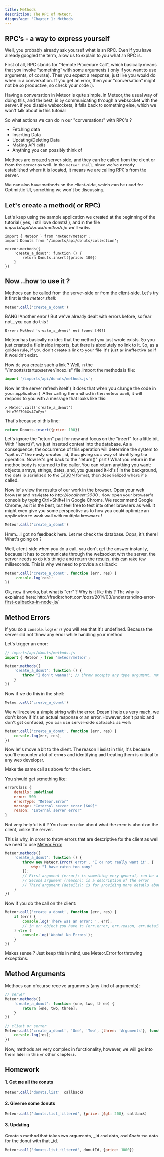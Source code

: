 ```yaml
---
title: Methods
description: The RPC of Meteor.
disqusPage: 'Chapter 1: Methods'
---
```


## RPC's - a way to express yourself

Well, you probably already ask yourself what is an RPC. Even if you have already googled the term, allow us to explain to you what an RPC is. 

First of all, RPC stands for "Remote Procedure Call", which basically means that you invoke "something" with some arguments ( only if you want to use arguments, of course).
Then you expect a response, just like you would do when in a conversation. If you get an error, then your "conversation" might not be so productive, so check your code :).

Having a conversation in Meteor is quite simple.
In Meteor, the usual way of doing this, and the best, is by communicating through a websocket with the server. 
if you disable websockets, it falls back to something else, which we won't talk about in this tutorial

So what actions we can do in our "conversations" with RPC's ?
- Fetching data
- Inserting Data
- Updating/Deleting Data
- Making API calls
- Anything you can possibly think of

Methods are created server-side, and they can be called from the client or from the server as well.
In the `meteor shell`, since we've already established where it is located, it means we are calling RPC's from the server.

We can also have methods on the client-side, which can be used for Optimistic UI, something we won't be discussing.


## Let's create a method( or RPC)
Let's keep using the sample application we created at the beginning of the tutorial (  yes, i still love donuts! ), and in the file *imports/api/donuts/methods.js* we'll write:

```
import { Meteor } from 'meteor/meteor';
import Donuts from '/imports/api/donuts/collection';

Meteor.methods({
    'create_a_donut': function () {
        return Donuts.insert({price: 100})
    }
})
```

## Now...how to use it ?

Methods can be called from the server-side or from the client-side. Let's try it first in the *meteor shell*:

```js
Meteor.call('create_a_donut')
```

BANG!
Another error ! But we've already dealt with errors before, so fear not...you can do this ! 
```
Error: Method 'create_a_donut' not found [404]
```

Meteor has basically no idea that the method you just wrote exists. So you just created a file inside imports, but there is absolutely no link to it.
So, as a golden rule, if you don't create a link to your file, it's just as ineffective as if it wouldn't exist.

How do you create such a link ?
Well, in the "/imports/startup/server/index.js" file, import the methods.js file:
```js
import '/imports/api/donuts/methods.js';
```

Now let the server refresh itself ( it does that when you change the code in your application ).
After calling the method in the *meteor shell*, it will respond to you with a message that looks like this:
```
> Meteor.call('create_a_donut')
'MLx7SF79kXvAZuEyx'
```

That's because of this line:
 ```js
 return Donuts.insert({price: 100})
  ```
Let's ignore the "return" part for now and focus on the "insert" for a little bit.
With "insert()", we just inserted content into the database. As a consequence, the occurrence of this operation will determine the system
to "spit out"  the newly created _id, thus giving us a way of identifying the operation.
Now let's get back to the "return()" part !
What you return in the method body is returned to the caller. 
You can return anything you want: objects, arrays, strings, dates, and, you guessed it-id's !
In the background, the data is serialized to the [EJSON](http://docs.meteor.com/api/ejson.html) format, then deserialized where it's called.

Now let's view the results of our work in the browser.
Open your web browser and navigate to *http://localhost:3000* .
Now open your browser's console by typing Ctrl+Shift+I in Google Chrome. 
We recommend Google Chrome, as it is the best, but feel free to test into other browsers as well.
It might even give you some perspective as to how you could optimize an application to work well with multiple browsers !

```js
Meteor.call('create_a_donut')
```

Hmm... I got no feedback here. Let me check the database. Oops, it's there! What's going on ?

Well, client-side when you do a call, you don't get the answer instantly, because it has to communicate through the websocket with the server,
the server needs to do it's thingie and return the results, this can take few miliseconds. This is why we need to provide a callback:

```js
Meteor.call('create_a_donut', function (err, res) {
     console.log(res);
})
```

Ok, now it works, but what is "err" ? Why is it like this ? 
The why is explained here: http://fredkschott.com/post/2014/03/understanding-error-first-callbacks-in-node-js/

## Method Errors

If you do a `console.log(err)` you will see that it's undefined. Because the server did not throw any error while handling your method.

Let's trigger an error:
```js
// imports/api/donuts/methods.js
import { Meteor } from 'meteor/meteor';

Meteor.methods({
    'create_a_donut': function () {
        throw "I don't wanna!"; // throw accepts any type argument, not only string
    }
})
```

Now if we do this in the shell:
```js
Meteor.call('create_a_donut')
```

We will receive a simple string with the error. Doesn't help us very much, we don't know if it's an actual response or an error. However,
don't panic and don't get confused, you can use server-side callbacks as well:

```js
Meteor.call('create_a_donut', function (err, res) {
    console.log(err, res);
})
```

Now let's move a bit to the client. The reason I insist in this, it's because you'll encounter a lot of errors and identifying and treating them
is critical to any web developer.

Make the same call as above for the client.

You should get something like:
```js
errorClass {
    details: undefined
    error: 500
    errorType: "Meteor.Error"
    message: "Internal server error [500]"
    reason: "Internal server error"
}
```

Not very helpful is it ? You have no clue about what the error is about on the client, unlike the server.

This is why, in order to throw errors that are descriptive for the client as well we need to use [Meteor.Error](https://docs.meteor.com/api/methods.html#Meteor-Error)

```js
Meteor.methods({
    'create_a_donut': function () {
        throw new Meteor.Error('error', 'I do not really want it', {
            why: "I have eaten too many"
        });
        // First argument (error): is something very general, can be a number like 500, 404, 
        // Second argument (reason): is a description of the error
        // Third argument (details): is for providing more details about the error.
    }
})
```

Now if you do the call on the client:

```js
Meteor.call('create_a_donut', function (err, res) {
    if (err) {
        console.log('There was an error: ', err);
        // in err object you have to (err.error, err.reason, err.details)
    } else {
        console.log('Wooho! No Errors');
    }
})
```

Makes sense ? Just keep this in mind, use Meteor.Error for throwing exceptions.

## Method Arguments 

Methods can ofcourse receive arguments (any kind of arguments):

```js
// server
Meteor.methods({
    'create_a_donut': function (one, two, three) {
        return [one, two, three];
    }
})

// client or server
Meteor.call('create_a_donut', 'One', 'Two', {three: 'Arguments'}, function (err, res) {
    console.log(res);
})
```

Now, methods are very complex in functionality, however, we will get into them later in this or other chapters.


## Homework

#### 1. Get me all the donuts
```js
Meteor.call('donuts.list', callback)
```

#### 2. Give me some donuts
```js
Meteor.call('donuts.list_filtered', {price: {$gt: 200}, callback)
```

#### 3. Updating
Create a method that takes two arguments, _id and data, and *$set*s the data for the donut with that _id.

```js
Meteor.call('donuts.list_filtered', donutId, {price: 1000})
```


